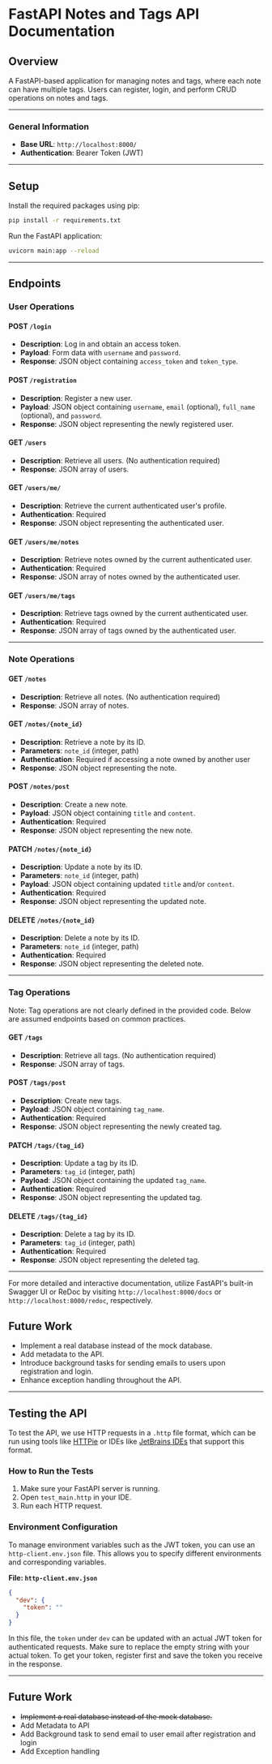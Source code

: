 # FastAPI Notes and Tags API Documentation

## Overview
A FastAPI-based application for managing notes and tags, where each note can have multiple tags. Users can register, login, and perform CRUD operations on notes and tags.

---

### General Information

- **Base URL**: `http://localhost:8000/`
- **Authentication**: Bearer Token (JWT)

---

## Setup
Install the required packages using pip:
```bash
pip install -r requirements.txt
```

Run the FastAPI application:
```bash
uvicorn main:app --reload
```

---

## Endpoints

### User Operations

#### POST `/login`

- **Description**: Log in and obtain an access token.
- **Payload**: Form data with `username` and `password`.
- **Response**: JSON object containing `access_token` and `token_type`.

#### POST `/registration`

- **Description**: Register a new user.
- **Payload**: JSON object containing `username`, `email` (optional), `full_name` (optional), and `password`.
- **Response**: JSON object representing the newly registered user.

#### GET `/users`

- **Description**: Retrieve all users. (No authentication required)
- **Response**: JSON array of users.

#### GET `/users/me/`

- **Description**: Retrieve the current authenticated user's profile.
- **Authentication**: Required
- **Response**: JSON object representing the authenticated user.

#### GET `/users/me/notes`

- **Description**: Retrieve notes owned by the current authenticated user.
- **Authentication**: Required
- **Response**: JSON array of notes owned by the authenticated user.

#### GET `/users/me/tags`

- **Description**: Retrieve tags owned by the current authenticated user.
- **Authentication**: Required
- **Response**: JSON array of tags owned by the authenticated user.

---

### Note Operations

#### GET `/notes`

- **Description**: Retrieve all notes. (No authentication required)
- **Response**: JSON array of notes.

#### GET `/notes/{note_id}`

- **Description**: Retrieve a note by its ID.
- **Parameters**: `note_id` (integer, path)
- **Authentication**: Required if accessing a note owned by another user
- **Response**: JSON object representing the note.

#### POST `/notes/post`

- **Description**: Create a new note.
- **Payload**: JSON object containing `title` and `content`.
- **Authentication**: Required
- **Response**: JSON object representing the new note.

#### PATCH `/notes/{note_id}`

- **Description**: Update a note by its ID.
- **Parameters**: `note_id` (integer, path)
- **Payload**: JSON object containing updated `title` and/or `content`.
- **Authentication**: Required
- **Response**: JSON object representing the updated note.

#### DELETE `/notes/{note_id}`

- **Description**: Delete a note by its ID.
- **Parameters**: `note_id` (integer, path)
- **Authentication**: Required
- **Response**: JSON object representing the deleted note.

---

### Tag Operations

Note: Tag operations are not clearly defined in the provided code. Below are assumed endpoints based on common practices.

#### GET `/tags`

- **Description**: Retrieve all tags. (No authentication required)
- **Response**: JSON array of tags.

#### POST `/tags/post`

- **Description**: Create new tags.
- **Payload**: JSON object containing `tag_name`.
- **Authentication**: Required
- **Response**: JSON object representing the newly created tag.

#### PATCH `/tags/{tag_id}`

- **Description**: Update a tag by its ID.
- **Parameters**: `tag_id` (integer, path)
- **Payload**: JSON object containing the updated `tag_name`.
- **Authentication**: Required
- **Response**: JSON object representing the updated tag.

#### DELETE `/tags/{tag_id}`

- **Description**: Delete a tag by its ID.
- **Parameters**: `tag_id` (integer, path)
- **Authentication**: Required
- **Response**: JSON object representing the deleted tag.

---

For more detailed and interactive documentation, utilize FastAPI's built-in Swagger UI or ReDoc by visiting `http://localhost:8000/docs` or `http://localhost:8000/redoc`, respectively.

## Future Work
- Implement a real database instead of the mock database.
- Add metadata to the API.
- Introduce background tasks for sending emails to users upon registration and login.
- Enhance exception handling throughout the API.
---

## Testing the API

To test the API, we use HTTP requests in a `.http` file format, which can be run using tools like [HTTPie](https://httpie.io/) or IDEs like [JetBrains IDEs](https://www.jetbrains.com/help/idea/http-client-in-product-code-editor.html) that support this format.

### How to Run the Tests

1. Make sure your FastAPI server is running.
2. Open `test_main.http` in your IDE.
3. Run each HTTP request.

### Environment Configuration

To manage environment variables such as the JWT token, you can use an `http-client.env.json` file. This allows you to specify different environments and corresponding variables.

**File: `http-client.env.json`**

```json
{
  "dev": {
    "token": ""
  }
}
```

In this file, the `token` under `dev` can be updated with an actual JWT token for authenticated requests. Make sure to replace the empty string with your actual token. To get your token, register first and save the token you receive in the response.

---
## Future Work
- ~~Implement a real database instead of the mock database.~~
- Add Metadata to API
- Add Background task to send email to user email after registration and login
- Add Exception handling
